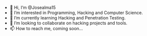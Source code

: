 - 👋 Hi, I’m @Josealma15
- 👀 I’m interested in Programming, Hacking and Computer Science.
- 🌱 I’m currently learning Hacking and Penetration Testing.
- 💞️ I’m looking to collaborate on hacking projects and tools. 
- 📫 How to reach me, coming soon...

<!---
Josealma15/Josealma15 is a ✨ special ✨ repository because its `README.md` (this file) appears on your GitHub profile.
You can click the Preview link to take a look at your changes.
--->
